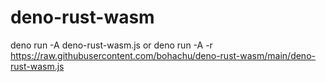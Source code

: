 # deno-rust-wasm
deno run -A deno-rust-wasm.js
or
deno run -A -r https://raw.githubusercontent.com/bohachu/deno-rust-wasm/main/deno-rust-wasm.js

